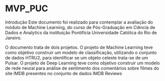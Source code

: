 # MVP_PUC
Introdução
Este documento foi realizado para contemplar a avaliação do módulo de Machine Learning, do curso de Pós-Graduação em Ciência de Dados e Analytics da instituição Pontifícia Universidade Católica do Rio de Janeiro.

O documento trata de dois projetos. O projeto de Machine Learning teve como objetivo construir um modelo de classificação, utilizando o conjunto de dados HTRU2, para identificar se um objeto celeste trata-se de um Pulsar. O projeto de Deep Learning teve como objetivo construir um modelo de rede neural para análise de sentimento dos comentários sobre filmes do site IMDB presentes no conjunto de dados IMDB Reviews
